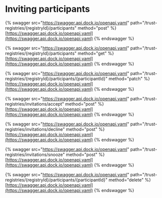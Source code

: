 # Inviting participants

{% swagger src="https://swagger.api.dock.io/openapi.yaml" path="/trust-registries/{registryId}/participants" method="post" %}
[https://swagger.api.dock.io/openapi.yaml](https://swagger.api.dock.io/openapi.yaml)
{% endswagger %}



{% swagger src="https://swagger.api.dock.io/openapi.yaml" path="/trust-registries/{registryId}/participants" method="get" %}
[https://swagger.api.dock.io/openapi.yaml](https://swagger.api.dock.io/openapi.yaml)
{% endswagger %}

{% swagger src="https://swagger.api.dock.io/openapi.yaml" path="/trust-registries/{registryId}/participants/{participantId}" method="patch" %}
[https://swagger.api.dock.io/openapi.yaml](https://swagger.api.dock.io/openapi.yaml)
{% endswagger %}

{% swagger src="https://swagger.api.dock.io/openapi.yaml" path="/trust-registries/invitations/accept" method="post" %}
[https://swagger.api.dock.io/openapi.yaml](https://swagger.api.dock.io/openapi.yaml)
{% endswagger %}

{% swagger src="https://swagger.api.dock.io/openapi.yaml" path="/trust-registries/invitations/decline" method="post" %}
[https://swagger.api.dock.io/openapi.yaml](https://swagger.api.dock.io/openapi.yaml)
{% endswagger %}

{% swagger src="https://swagger.api.dock.io/openapi.yaml" path="/trust-registries/invitations/snooze" method="post" %}
[https://swagger.api.dock.io/openapi.yaml](https://swagger.api.dock.io/openapi.yaml)
{% endswagger %}



{% swagger src="https://swagger.api.dock.io/openapi.yaml" path="/trust-registries/{registryId}/participants/{participantId}" method="delete" %}
[https://swagger.api.dock.io/openapi.yaml](https://swagger.api.dock.io/openapi.yaml)
{% endswagger %}

